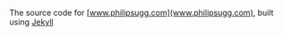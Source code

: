 The source code for [www.philipsugg.com](www.philipsugg.com), built using [Jekyll](https:/jekyllrb.com)
